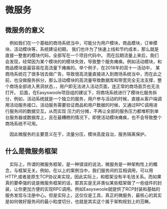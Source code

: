 # 微服务

## 微服务的意义

&ensp;&ensp;例如我们在一个基础的商场系统当中，可能分为用户模块，商品模块，订单模块、活动模块等，系统建设初期，
我们也许为了快速上线和节约成本，那么就是直接一整套的模块代码，全部写在一个项目代码中。
而在后期流量上来后，我们会发现，经常因为某个模块的的模块失效，导致整个服务瘫痪。例如活动模块，和商品模块是最容易在高流量下瘫痪的。举个例子，在2018年的双十一活动中，
某商场系统花了很多钱去做广告，导致很高流量直接进入到商场系统当中，而在此之前，也没做服务拆分，那么活动模块的高流量导致数据库和带宽完全无法支撑，整个商场全部进入黑洞状态，，用户即无法进入活动页面，连正常的商场首页也无法打开。
后面，在Easyswoole项目组的建议下，将商场系统进行了模块化服务拆分，例如，活动系统就是一个独立的服务，用户参与活动的时候，直接从客户端调用活动服务接口，活动服务需要验证商品和用户数据的时候，又通过RPC调用进行服务间的数据交互。从而实现
压力的分摊，不再让全部的服务压力都堆积到单台服务器或数据库上，且在最糟糕的情况下，即使活动模块瘫痪，也不会导致整个商场系统不可用。
　

&ensp;&ensp;因此微服务的主要意义在于，流量分压，模块高度自治，服务隔离保护。

## 什么是微服务框架
&ensp;&ensp;实际上，所谓的微服务框架，是一种错误的说法，微服务是一种架构性上的概念，与框架无关。例如，在以上的案例当中，我们服务间的互相调用，可以用HTTP,或者是原生TCP协议来实现，因此实际上，和框架没有半毛钱关系。而如果真的要牵强的说是微服务框架的话，那其实是无非类似某些框架做了一些组件的封装，让你更加方便的实现RPC调用。例如Easyswoole就提供了RCP封装和基础的服务发现与注册中心。但是实际上，这仅仅是工具，真正的微服务，最核心的其实是如何做好服务间的最小粒度切分，也就是其实这个属于架构规划上的范畴。